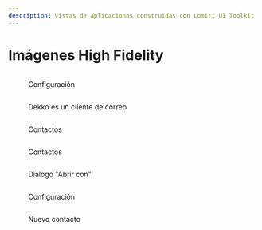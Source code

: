 ```yaml
---
description: Vistas de aplicaciones construidas con Lomiri UI Toolkit
---
```


# Imágenes High Fidelity

<figure><img src="../../.gitbook/assets/Ubuntu-Components-1.png" alt=""><figcaption><p>Configuración</p></figcaption></figure>

<figure><img src="../../.gitbook/assets/Dekko-Mail.png" alt=""><figcaption><p>Dekko es un cliente de correo</p></figcaption></figure>

<figure><img src="../../.gitbook/assets/Ubuntu-Components-2.png" alt=""><figcaption><p>Contactos</p></figcaption></figure>

<figure><img src="../../.gitbook/assets/Ubuntu-Components-3.png" alt=""><figcaption><p>Contactos</p></figcaption></figure>

<figure><img src="../../.gitbook/assets/Ubuntu-Components-4.png" alt=""><figcaption><p>Diálogo "Abrir con"</p></figcaption></figure>

<figure><img src="../../.gitbook/assets/Ubuntu-Components-5.png" alt=""><figcaption><p>Configuración</p></figcaption></figure>

<figure><img src="../../.gitbook/assets/Ubuntu-Components-17.jpg" alt=""><figcaption><p>Nuevo contacto</p></figcaption></figure>

<figure><img src="../../.gitbook/assets/Ubuntu-Touch-Design-6.png" alt=""><figcaption></figcaption></figure>
